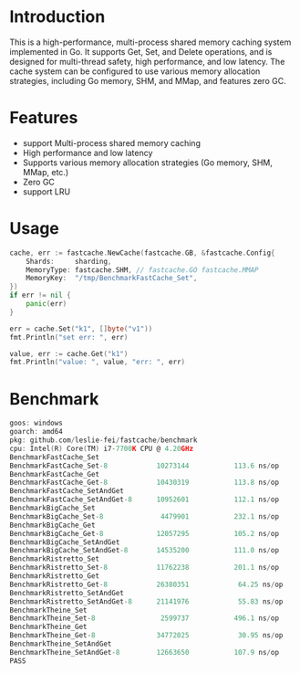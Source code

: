 # Introduction

This is a high-performance, multi-process shared memory caching system implemented in Go. It supports Get, Set, and Delete operations, and is designed for multi-thread safety, high performance, and low latency. The cache system can be configured to use various memory allocation strategies, including Go memory, SHM, and MMap, and features zero GC.

# Features

 - support Multi-process shared memory caching
 - High performance and low latency
 - Supports various memory allocation strategies (Go memory, SHM, MMap, etc.)
 - Zero GC
 - support LRU 

# Usage

```go
cache, err := fastcache.NewCache(fastcache.GB, &fastcache.Config{
    Shards:     sharding,
    MemoryType: fastcache.SHM, // fastcache.GO fastcache.MMAP
    MemoryKey:  "/tmp/BenchmarkFastCache_Set",
})
if err != nil {
    panic(err)
}

err = cache.Set("k1", []byte("v1"))
fmt.Println("set err: ", err)

value, err := cache.Get("k1")
fmt.Println("value: ", value, "err: ", err)
```

# Benchmark

```go
goos: windows
goarch: amd64
pkg: github.com/leslie-fei/fastcache/benchmark
cpu: Intel(R) Core(TM) i7-7700K CPU @ 4.20GHz
BenchmarkFastCache_Set
BenchmarkFastCache_Set-8         	10273144	       113.6 ns/op	       0 B/op	       0 allocs/op
BenchmarkFastCache_Get
BenchmarkFastCache_Get-8         	10430319	       113.8 ns/op	       0 B/op	       0 allocs/op
BenchmarkFastCache_SetAndGet
BenchmarkFastCache_SetAndGet-8   	10952601	       112.1 ns/op	       0 B/op	       0 allocs/op
BenchmarkBigCache_Set
BenchmarkBigCache_Set-8          	 4479901	       232.1 ns/op	    1465 B/op	       0 allocs/op
BenchmarkBigCache_Get
BenchmarkBigCache_Get-8          	12057295	       105.2 ns/op	     568 B/op	       2 allocs/op
BenchmarkBigCache_SetAndGet
BenchmarkBigCache_SetAndGet-8    	14535200	       111.0 ns/op	     638 B/op	       1 allocs/op
BenchmarkRistretto_Set
BenchmarkRistretto_Set-8         	11762238	       201.1 ns/op	     141 B/op	       3 allocs/op
BenchmarkRistretto_Get
BenchmarkRistretto_Get-8         	26380351	        64.25 ns/op	      17 B/op	       1 allocs/op
BenchmarkRistretto_SetAndGet
BenchmarkRistretto_SetAndGet-8   	21141976	        55.83 ns/op	      35 B/op	       1 allocs/op
BenchmarkTheine_Set
BenchmarkTheine_Set-8            	 2599737	       496.1 ns/op	       0 B/op	       0 allocs/op
BenchmarkTheine_Get
BenchmarkTheine_Get-8            	34772025	        30.95 ns/op	       0 B/op	       0 allocs/op
BenchmarkTheine_SetAndGet
BenchmarkTheine_SetAndGet-8      	12663650	       107.9 ns/op	       1 B/op	       0 allocs/op
PASS
```